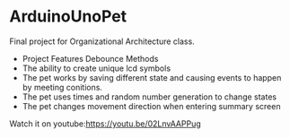 # ArduinoUnoPet
Final project for Organizational Architecture class.
- Project Features Debounce Methods
- The ability to create unique lcd symbols
- The pet works by saving different state and causing events to happen by meeting conitions. 
- The pet uses times and random number generation to change states
- The pet changes movement direction when entering summary screen

Watch it on youtube:https://youtu.be/02LnvAAPPug 

